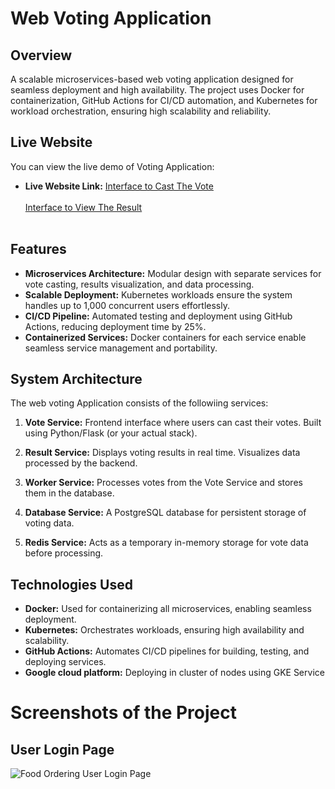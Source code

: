 # Web Voting Application

## Overview
A scalable microservices-based web voting application designed for seamless deployment and high availability. The project uses Docker for containerization, GitHub Actions for CI/CD automation, and Kubernetes for workload orchestration, ensuring high scalability and reliability.

## Live Website
You can view the live demo of Voting Application:
- **Live Website Link:** [Interface to Cast The Vote](http://34.30.49.181:5000/) <br><br>
                         [Interface to View The Result](http://35.184.226.17:5001/) <br><br>

## Features
- **Microservices Architecture:** Modular design with separate services for vote casting, results visualization, and data processing.
- **Scalable Deployment:** Kubernetes workloads ensure the system handles up to 1,000 concurrent users effortlessly.
- **CI/CD Pipeline:** Automated testing and deployment using GitHub Actions, reducing deployment time by 25%.
- **Containerized Services:** Docker containers for each service enable seamless service management and portability.

## System Architecture
The web voting Application consists of the followiing services:
1. **Vote Service:**
   Frontend interface where users can cast their votes.
   Built using Python/Flask (or your actual stack).

2. **Result Service:**
   Displays voting results in real time.
   Visualizes data processed by the backend.
3. **Worker Service:**
   Processes votes from the Vote Service and stores them in the database.
4. **Database Service:**
   A PostgreSQL database for persistent storage of voting data.
5. **Redis Service:**
   Acts as a temporary in-memory storage for vote data before processing.

## Technologies Used
- **Docker:** Used for containerizing all microservices, enabling seamless deployment.
- **Kubernetes:** Orchestrates workloads, ensuring high availability and scalability.
- **GitHub Actions:** Automates CI/CD pipelines for building, testing, and deploying services.
- **Google cloud platform:** Deploying in cluster of nodes using GKE Service

# Screenshots of the Project


## User Login Page

![Food Ordering User Login Page]()

